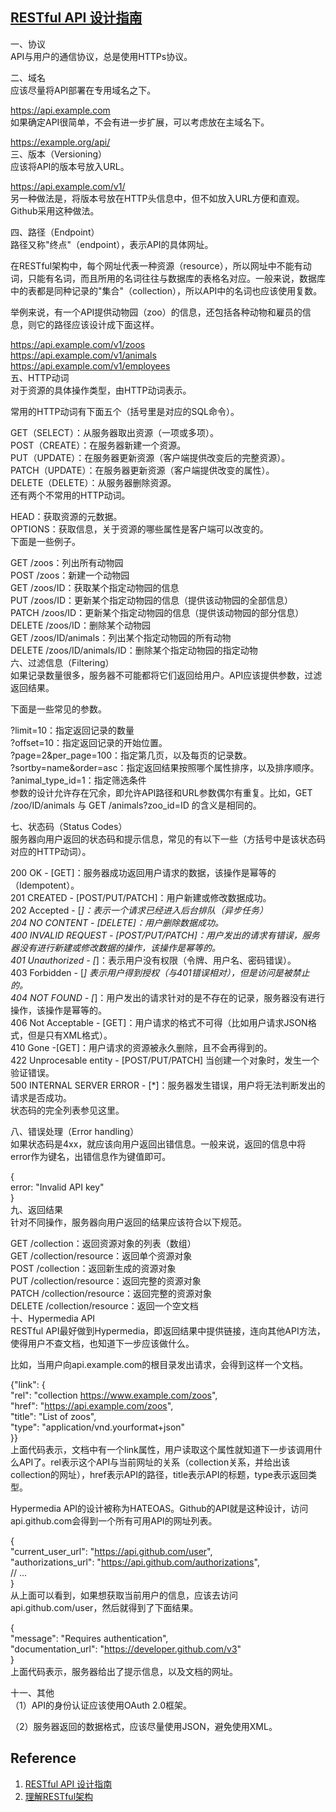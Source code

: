 ## [RESTful API 设计指南](http://www.ruanyifeng.com/blog/2014/05/restful_api.html)  
一、协议    
API与用户的通信协议，总是使用HTTPs协议。    
  
二、域名    
应该尽量将API部署在专用域名之下。  
  
https://api.example.com  
如果确定API很简单，不会有进一步扩展，可以考虑放在主域名下。  
  
  
https://example.org/api/  
三、版本（Versioning）  
应该将API的版本号放入URL。  
  
https://api.example.com/v1/  
另一种做法是，将版本号放在HTTP头信息中，但不如放入URL方便和直观。Github采用这种做法。  
  
四、路径（Endpoint）  
路径又称"终点"（endpoint），表示API的具体网址。  
  
在RESTful架构中，每个网址代表一种资源（resource），所以网址中不能有动词，只能有名词，而且所用的名词往往与数据库的表格名对应。一般来说，数据库中的表都是同种记录的"集合"（collection），所以API中的名词也应该使用复数。  
  
举例来说，有一个API提供动物园（zoo）的信息，还包括各种动物和雇员的信息，则它的路径应该设计成下面这样。  
  
https://api.example.com/v1/zoos  
https://api.example.com/v1/animals  
https://api.example.com/v1/employees  
五、HTTP动词  
对于资源的具体操作类型，由HTTP动词表示。  
  
常用的HTTP动词有下面五个（括号里是对应的SQL命令）。  
  
GET（SELECT）：从服务器取出资源（一项或多项）。  
POST（CREATE）：在服务器新建一个资源。  
PUT（UPDATE）：在服务器更新资源（客户端提供改变后的完整资源）。  
PATCH（UPDATE）：在服务器更新资源（客户端提供改变的属性）。  
DELETE（DELETE）：从服务器删除资源。  
还有两个不常用的HTTP动词。  
  
HEAD：获取资源的元数据。  
OPTIONS：获取信息，关于资源的哪些属性是客户端可以改变的。  
下面是一些例子。  
  
GET /zoos：列出所有动物园  
POST /zoos：新建一个动物园  
GET /zoos/ID：获取某个指定动物园的信息  
PUT /zoos/ID：更新某个指定动物园的信息（提供该动物园的全部信息）  
PATCH /zoos/ID：更新某个指定动物园的信息（提供该动物园的部分信息）  
DELETE /zoos/ID：删除某个动物园  
GET /zoos/ID/animals：列出某个指定动物园的所有动物  
DELETE /zoos/ID/animals/ID：删除某个指定动物园的指定动物  
六、过滤信息（Filtering）  
如果记录数量很多，服务器不可能都将它们返回给用户。API应该提供参数，过滤返回结果。  
  
下面是一些常见的参数。  
  
?limit=10：指定返回记录的数量  
?offset=10：指定返回记录的开始位置。  
?page=2&per_page=100：指定第几页，以及每页的记录数。  
?sortby=name&order=asc：指定返回结果按照哪个属性排序，以及排序顺序。  
?animal_type_id=1：指定筛选条件  
参数的设计允许存在冗余，即允许API路径和URL参数偶尔有重复。比如，GET /zoo/ID/animals 与 GET /animals?zoo_id=ID 的含义是相同的。  
  
七、状态码（Status Codes）  
服务器向用户返回的状态码和提示信息，常见的有以下一些（方括号中是该状态码对应的HTTP动词）。  
  
200 OK - [GET]：服务器成功返回用户请求的数据，该操作是幂等的（Idempotent）。  
201 CREATED - [POST/PUT/PATCH]：用户新建或修改数据成功。  
202 Accepted - [*]：表示一个请求已经进入后台排队（异步任务）  
204 NO CONTENT - [DELETE]：用户删除数据成功。  
400 INVALID REQUEST - [POST/PUT/PATCH]：用户发出的请求有错误，服务器没有进行新建或修改数据的操作，该操作是幂等的。  
401 Unauthorized - [*]：表示用户没有权限（令牌、用户名、密码错误）。  
403 Forbidden - [*] 表示用户得到授权（与401错误相对），但是访问是被禁止的。  
404 NOT FOUND - [*]：用户发出的请求针对的是不存在的记录，服务器没有进行操作，该操作是幂等的。  
406 Not Acceptable - [GET]：用户请求的格式不可得（比如用户请求JSON格式，但是只有XML格式）。  
410 Gone -[GET]：用户请求的资源被永久删除，且不会再得到的。  
422 Unprocesable entity - [POST/PUT/PATCH] 当创建一个对象时，发生一个验证错误。  
500 INTERNAL SERVER ERROR - [*]：服务器发生错误，用户将无法判断发出的请求是否成功。  
状态码的完全列表参见这里。  
  
八、错误处理（Error handling）  
如果状态码是4xx，就应该向用户返回出错信息。一般来说，返回的信息中将error作为键名，出错信息作为键值即可。  
  
  
{  
    error: "Invalid API key"  
}  
九、返回结果  
针对不同操作，服务器向用户返回的结果应该符合以下规范。  
  
GET /collection：返回资源对象的列表（数组）  
GET /collection/resource：返回单个资源对象  
POST /collection：返回新生成的资源对象  
PUT /collection/resource：返回完整的资源对象  
PATCH /collection/resource：返回完整的资源对象  
DELETE /collection/resource：返回一个空文档  
十、Hypermedia API  
RESTful API最好做到Hypermedia，即返回结果中提供链接，连向其他API方法，使得用户不查文档，也知道下一步应该做什么。  
  
比如，当用户向api.example.com的根目录发出请求，会得到这样一个文档。  
  
  
{"link": {  
  "rel":   "collection https://www.example.com/zoos",  
  "href":  "https://api.example.com/zoos",  
  "title": "List of zoos",  
  "type":  "application/vnd.yourformat+json"  
}}  
上面代码表示，文档中有一个link属性，用户读取这个属性就知道下一步该调用什么API了。rel表示这个API与当前网址的关系（collection关系，并给出该collection的网址），href表示API的路径，title表示API的标题，type表示返回类型。  
  
Hypermedia API的设计被称为HATEOAS。Github的API就是这种设计，访问api.github.com会得到一个所有可用API的网址列表。  
  
  
{  
  "current_user_url": "https://api.github.com/user",  
  "authorizations_url": "https://api.github.com/authorizations",  
  // ...  
}  
从上面可以看到，如果想获取当前用户的信息，应该去访问api.github.com/user，然后就得到了下面结果。  
  
  
{  
  "message": "Requires authentication",  
  "documentation_url": "https://developer.github.com/v3"  
}  
上面代码表示，服务器给出了提示信息，以及文档的网址。  
  
十一、其他  
（1）API的身份认证应该使用OAuth 2.0框架。  
  
（2）服务器返回的数据格式，应该尽量使用JSON，避免使用XML。  
## Reference  
1. [RESTful API 设计指南](http://www.ruanyifeng.com/blog/2014/05/restful_api.html)  
2. [理解RESTful架构](http://www.ruanyifeng.com/blog/2011/09/restful.html)  
